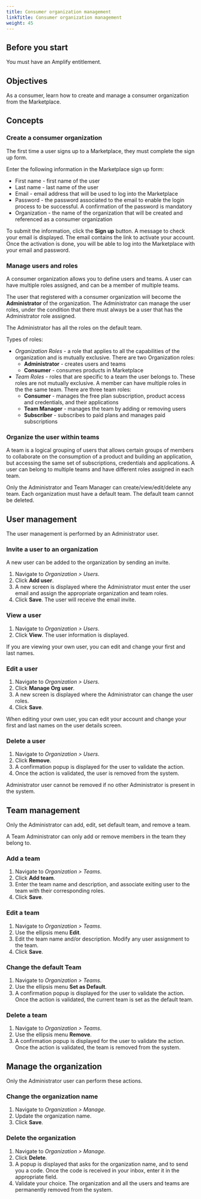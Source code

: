 ```yaml
---
title: Consumer organization management
linkTitle: Consumer organization management
weight: 45
---
```


## Before you start

You must have an Amplify entitlement.

## Objectives

As a consumer, learn how to create and manage a consumer organization from the Marketplace.

## Concepts

### Create a consumer organization

The first time a user signs up to a Marketplace, they must complete the sign up form.

Enter the following information in the Marketplace sign up form:

* First name - first name of the user
* Last name - last name of the user
* Email - email address that will be used to log into the Marketplace
* Password - the password associated to the email to enable the login process to be successful. A confirmation of the password is mandatory
* Organization - the name of the organization that will be created and referenced as a consumer organization

To submit the information, click the **Sign up** button. A message to check your email is displayed. The email contains the link to activate your account. Once the activation is done, you will be able to log into the Marketplace with your email and password.

### Manage users and roles

A consumer organization allows you to define users and teams. A user can have multiple roles assigned, and can be a member of multiple teams.

The user that registered with a consumer organization will become the **Administrator** of the organization. The Administrator can manage the user roles, under the condition that there must always be a user that has the Administrator role assigned.

The Administrator has all the roles on the default team.

Types of roles:

* *Organization Roles* - a role that applies to all the capabilities of the organization and is mutually exclusive. There are two Organization roles:
    * **Administrator** - creates users and teams
    * **Consumer** - consumes products in Marketplace
* *Team Roles* - roles that are specific to a team the user belongs to. These roles are not mutually exclusive. A member can have multiple roles in the the same team.  There are three team roles:
    * **Consumer** - manages the free plan subscription, product access and credentials, and their applications
    * **Team Manager** - manages the team by adding or removing users
    * **Subscriber** - subscribes to paid plans and manages paid subscriptions

### Organize the user within teams

A team is a logical grouping of users that allows certain groups of members to collaborate on the consumption of a product and building an application, but accessing the same set of subscriptions, credentials and applications. A user can belong to multiple teams and have different roles assigned in each team.

Only the Administrator and Team Manager can create/view/edit/delete any team. Each organization must have a default team. The default team cannot be deleted.

## User management

The user management is performed by an Administrator user.

### Invite a user to an organization

A new user can be added to the organization by sending an invite.

1. Navigate to *Organization > Users*.
2. Click **Add user**.
3. A new screen is displayed where the Administrator must enter the user email and assign the appropriate organization and team roles.
4. Click **Save**. The user will receive the email invite.

### View a user

1. Navigate to *Organization > Users*.
2. Click **View**. The user information is displayed.

If you are viewing your own user, you can edit and change your first and last names.

### Edit a user

1. Navigate to *Organization > Users*.
2. Click **Manage Org user**.
3. A new screen is displayed where the Administrator can change the user roles.
4. Click **Save**.

When editing your own user, you can edit your account and change your first and last names on the user details screen.

### Delete a user

1. Navigate to *Organization > Users*.
2. Click **Remove**.
3. A confirmation popup is displayed for the user to validate the action.
4. Once the action is validated, the user is removed from the system.

Administrator user cannot be removed if no other Administrator is present in the system.

## Team management

Only the Administrator can add, edit, set default team, and remove a team.

A Team Administrator can only add or remove members in the team they belong to.

### Add a team

1. Navigate to *Organization > Teams*.
2. Click **Add team**.
3. Enter the team name and description, and associate exiting user to the team with their corresponding roles.
4. Click **Save**.

### Edit a team

1. Navigate to *Organization > Teams*.
2. Use the ellipsis menu **Edit**.
3. Edit the team name and/or description. Modify any user assignment to the team.
4. Click **Save**.

### Change the default Team

1. Navigate to *Organization > Teams*.
2. Use the ellipsis menu **Set as Default**.
3. A confirmation popup is displayed for the user to validate the action. Once the action is validated, the current team is set as the default team.

### Delete a team

1. Navigate to *Organization > Teams*.
2. Use the ellipsis menu **Remove**.
3. A confirmation popup is displayed for the user to validate the action. Once the action is validated, the team is removed from the system.

## Manage the organization

Only the Administrator user can perform these actions.

### Change the organization name

1. Navigate to *Organization > Manage*.
2. Update the organization name.
3. Click **Save**.

### Delete the organization

1. Navigate to *Organization > Manage*.
2. Click **Delete**.
3. A popup is displayed that asks for the organization name, and to send you a code. Once the code is received in your inbox, enter it in the appropriate field.
4. Validate your choice. The organization and all the users and teams are permanently removed from the system.
